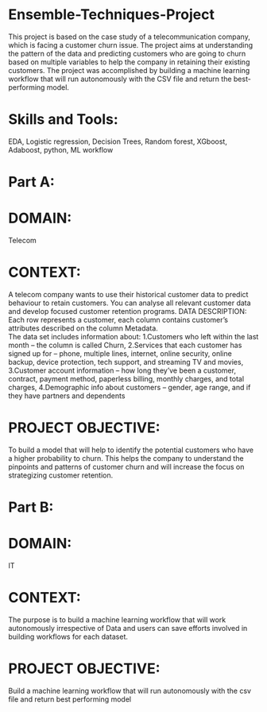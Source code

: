 # Ensemble-Techniques-Project
This project is based on the case study of a telecommunication company, which is facing a customer churn issue. The project aims at understanding the pattern of the data and predicting customers who are going to churn based on multiple variables to help the company in retaining their existing customers. The project was accomplished by building a machine learning workflow that will run autonomously with the CSV file and return the best-performing model.
# Skills and Tools: 
EDA, Logistic regression, Decision Trees, Random forest, XGboost, Adaboost, python, ML workflow
# Part A:
# DOMAIN: 
Telecom
# CONTEXT: 
A  telecom  company  wants  to  use  their  historical  customer  data  to  predict  behaviour  to  retain  customers.  You  can  analyse  all relevant customer data and develop focused customer retention programs.
DATA  DESCRIPTION: 
Each  row  represents  a  customer,  each  column  contains  customer’s  attributes  described  on  the  column  Metadata.  
  The data set includes information about:
  1.Customers who left within the last month – the column is called Churn, 2.Services that each customer has signed up for – phone, multiple lines, internet, online security, online backup, device protection, tech support, and streaming TV and movies, 3.Customer account information – how long they’ve been a customer, contract, payment method, paperless billing, monthly charges, and total charges, 4.Demographic info about customers – gender, age range, and if they have partners and dependents
# PROJECT OBJECTIVE: 
To build a model that will help to identify the potential customers who have a higher probability to churn. This helps the company to understand the pinpoints and patterns of customer churn and will increase the focus on strategizing customer retention.
# Part B:
# DOMAIN: 
IT
# CONTEXT: 
The  purpose  is  to  build  a  machine  learning  workflow  that  will  work  autonomously  irrespective  of  Data  and  users  can  save  efforts involved in building workflows for each dataset.
# PROJECT OBJECTIVE: 
Build a machine learning workflow that will run autonomously with the csv file and return best performing model
